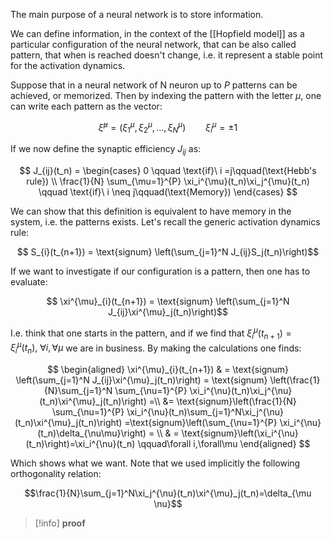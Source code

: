 The main purpose of a neural network is to store information. 

We can define information, in the context of the [[Hopfield model]] as a particular configuration of the neural network, that can be also called pattern, that when is reached doesn't change, i.e. it represent a stable point for the activation dynamics. 

Suppose that in a neural network of N neuron up to $P$ patterns can be achieved, or memorized.
Then by indexing the pattern with the letter $\mu$, one can write each pattern as the vector:

$$ \bar{\xi}^{\mu}= (\xi_1^\mu,\xi_2^\mu,\dots,\xi_N^\mu) \qquad \xi_i^{\mu}= \pm 1 $$

If we now define the synaptic efficiency $J_{ij}$ as:

$$ J_{ij}(t_n) = \begin{cases} 0 \qquad \text{if}\ i =j\qquad(\text{Hebb's rule}) \\ \frac{1}{N} \sum_{\mu=1}^{P} \xi_i^{\mu}(t_n)\xi_j^{\mu}(t_n) \qquad \text{if}\ i \neq j\qquad(\text{Memory})
\end{cases} $$

We can show that this definition is equivalent to have memory in the system, i.e. the patterns exists.
Let's recall the generic activation dynamics rule:

$$ S_{i}(t_{n+1}) = \text{signum} \left(\sum_{j=1}^N J_{ij}S_j(t_n)\right)$$

If we want to investigate if our configuration is a pattern, then one has to evaluate:

$$ \xi^{\mu}_{i}(t_{n+1}) = \text{signum} \left(\sum_{j=1}^N J_{ij}\xi^{\mu}_j(t_n)\right)$$

I.e. think that one starts in the pattern, and if we find that $\xi^{\mu}_{i}(t_{n+1})=\xi^{\mu}_{i}(t_{n}), \ \forall i, \forall \mu$ we are in business.
By making the calculations one finds:

$$ \begin{aligned} \xi^{\mu}_{i}(t_{n+1}) & = \text{signum} \left(\sum_{j=1}^N J_{ij}\xi^{\mu}_j(t_n)\right) = \text{signum} \left(\frac{1}{N}\sum_{j=1}^N \sum_{\nu=1}^{P} \xi_i^{\nu}(t_n)\xi_j^{\nu}(t_n)\xi^{\mu}_j(t_n)\right) =\\ &= \text{signum}\left(\frac{1}{N} \sum_{\nu=1}^{P} \xi_i^{\nu}(t_n)\sum_{j=1}^N\xi_j^{\nu}(t_n)\xi^{\mu}_j(t_n)\right) =\text{signum}\left(\sum_{\nu=1}^{P} \xi_i^{\nu}(t_n)\delta_{\nu\mu}\right) = \\ & = \text{signum}\left(\xi_i^{\nu}(t_n)\right)=\xi_i^{\nu}(t_n) \qquad\forall i,\forall\mu  \end{aligned}    $$

Which shows what we want.
Note that  we used implicitly the following orthogonality relation:

$$\frac{1}{N}\sum_{j=1}^N\xi_j^{\nu}(t_n)\xi^{\mu}_j(t_n)=\delta_{\mu \nu}$$

>[!info] **proof**

